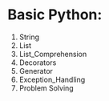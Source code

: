 # Basic Python:
1. String
2. List
3. List_Comprehension
4. Decorators
5. Generator
6. Exception_Handling
7. Problem Solving
